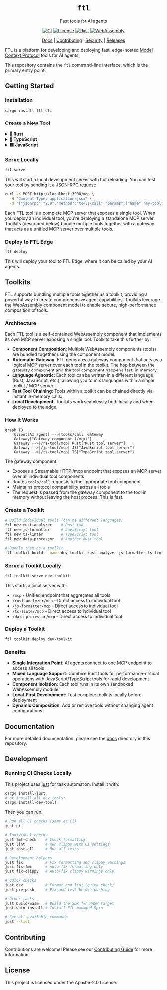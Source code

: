 <div align="center">

# `ftl`

Fast tools for AI agents

[![CI](https://github.com/fastertools/ftl-cli/actions/workflows/ci.yml/badge.svg)](https://github.com/fastertools/core/actions/workflows/ci.yml)
[![License](https://img.shields.io/badge/license-Apache%202.0-blue.svg)](LICENSE)
[![Rust](https://img.shields.io/badge/rust-1.87+-orange.svg)](https://www.rust-lang.org)
[![WebAssembly](https://img.shields.io/badge/WebAssembly-compatible-purple.svg)](https://webassembly.org/)

[Docs](./docs/introduction.md) | [Contributing](./CONTRIBUTING.md) | [Security](./SECURITY.md) | [Releases](https://github.com/fastertools/ftl-cli/releases)

</div>

FTL is a platform for developing and deploying fast, edge-hosted [Model Context Protocol](https://modelcontextprotocol.io/introduction) tools for AI agents.

This repository contains the `ftl` command-line interface, which is the primary entry point.

## Getting Started

### Installation

```bash
cargo install ftl-cli
```

### Create a New Tool

<details>
<summary><b>🦀 Rust</b></summary>

```bash
ftl new my-tool --language rust
```

This creates a new directory with:
- `ftl.toml` - Tool manifest
- `Cargo.toml` - Rust dependencies
- `src/lib.rs` - Tool implementation

```rust
use ftl_sdk_rs::prelude::*;

#[derive(Clone)]
struct MyTool;

impl Tool for MyTool {
    fn name(&self) -> &'static str { "my-tool" }
    fn description(&self) -> &'static str { "My tool description" }
    
    fn input_schema(&self) -> serde_json::Value {
        json!({
            "type": "object",
            "properties": {
                "input": {"type": "string"}
            },
            "required": ["input"]
        })
    }
    
    fn call(&self, args: &serde_json::Value) -> Result<ToolResult, ToolError> {
        let input = args["input"].as_str()
            .ok_or(ToolError::InvalidArguments("input required".into()))?;
            
        Ok(ToolResult::text(format!("Processed: {}", input)))
    }
}

ftl_sdk_rs::ftl_mcp_server!(MyTool);
```
</details>

<details>
<summary><b>🔷 TypeScript</b></summary>

```bash
ftl new my-tool --language typescript
```

This creates a new directory with:
- `ftl.toml` - Tool manifest
- `package.json` - Node dependencies
- `tsconfig.json` - TypeScript configuration
- `src/index.ts` - Tool implementation

```typescript
import { Tool, ToolResult, ToolError } from '@fastertools/ftl-sdk-ts';

export default class MyTool extends Tool {
    get name(): string { return 'my-tool'; }
    get description(): string { return 'My tool description'; }
    
    get inputSchema() {
        return {
            type: 'object',
            properties: {
                input: { type: 'string' }
            },
            required: ['input']
        };
    }
    
    execute(args: { input: string }): ToolResult {
        const { input } = args;
        
        if (!input) {
            throw ToolError.invalidArguments('input required');
        }
        
        return ToolResult.text(`Processed: ${input}`);
    }
}
```

</details>

</details>

<details>
<summary><b>🟨 JavaScript</b></summary>

```bash
ftl new my-tool --language javascript
```

This creates a new directory with:
- `ftl.toml` - Tool manifest
- `package.json` - Node dependencies
- `src/index.js` - Tool implementation

```javascript
import { Tool, ToolResult, ToolError } from '@fastertools/ftl-sdk-ts';

export default class MyTool extends Tool {
    get name() { return 'my-tool'; }
    get description() { return 'My tool description'; }
    
    get inputSchema() {
        return {
            type: 'object',
            properties: {
                input: { type: 'string' }
            },
            required: ['input']
        };
    }
    
    execute(args) {
        const { input } = args;
        
        if (!input) {
            throw ToolError.invalidArguments('input required');
        }
        
        return ToolResult.text(`Processed: ${input}`);
    }
}
```

</details>

### Serve Locally

```bash
ftl serve
```

This will start a local development server with hot reloading. You can test your tool by sending it a JSON-RPC request:

```bash
curl -X POST http://localhost:3000/mcp \
  -H "Content-Type: application/json" \
  -d '{"jsonrpc":"2.0","method":"tools/call","params":{"name":"my-tool","arguments":{"input":"test"}},"id":1}'
```

Each FTL tool is a complete MCP server that exposes a single tool. When you deploy an individual tool, you're deploying a standalone MCP server. Toolkits (described below) bundle multiple tools together with a gateway that acts as a unified MCP server over multiple tools.

### Deploy to FTL Edge

```bash
ftl deploy
```

This will deploy your tool to FTL Edge, where it can be called by your AI agents.

## Toolkits

FTL supports bundling multiple tools together as a toolkit, providing a powerful way to create comprehensive agent capabilities. Toolkits leverage the WebAssembly component model to enable secure, high-performance composition of tools.

### Architecture

Each FTL tool is a self-contained WebAssembly component that implements its own MCP server exposing a single tool. Toolkits take this further by:

- **Component Composition**: Multiple WebAssembly components (tools) are bundled together using the component model.
- **Automatic Gateway**: FTL generates a gateway component that acts as a logical MCP server over each tool in the toolkit. The hop between the gateway component and the tool component happens fast, in memory.
- **Language Agnostic**: Each tool can be written in a different language (Rust, JavaScript, etc.), allowing you to mix languages within a single toolkit / MCP server.
- **Fast Tool Chaining**: Tools within a toolkit can be chained directly via instant in-memory calls.
- **Local Development**: Toolkits work seamlessly both locally and when deployed to the edge.

### How It Works

```mermaid
graph TD
    Client[AI agent] -->|tools/call| Gateway
    Gateway["Gateway component (/mcp)"]
    Gateway -->|/rs-tool/mcp| Rust["Rust tool server"]
    Gateway -->|/js-tool/mcp| JS["JavaScript tool server"]
    Gateway -->|/ts-tool/mcp| TS["TypeScript tool server"]
```

The gateway component:
- Exposes a Streamable HTTP /mcp endpoint that exposes an MCP server over all individual tool components
- Routes `tools/call` requests to the appropriate tool component
- Maintains protocol compatibility across all tools
- The request is passed from the gateway component to the tool in memory without leaving the host process. This is fast.

### Create a Toolkit

```bash
# Build individual tools (can be different languages)
ftl new rust-analyzer    # Rust tool
ftl new js-formatter     # JavaScript tool  
ftl new ts-linter        # TypeScript tool
ftl new data-processor   # Another Rust tool

# Bundle them as a toolkit
ftl toolkit build --name dev-toolkit rust-analyzer js-formatter ts-linter data-processor
```

### Serve a Toolkit Locally

```bash
ftl toolkit serve dev-toolkit
```

This starts a local server with:
- `/mcp` - Unified endpoint that aggregates all tools
- `/rust-analyzer/mcp` - Direct access to individual tool
- `/js-formatter/mcp` - Direct access to individual tool
- `/ts-linter/mcp` - Direct access to individual tool
- `/data-processor/mcp` - Direct access to individual tool

### Deploy a Toolkit

```bash
ftl toolkit deploy dev-toolkit
```

### Benefits

- **Single Integration Point**: AI agents connect to one MCP endpoint to access all tools
- **Mixed Language Support**: Combine Rust tools for performance-critical operations with JavaScript/TypeScript tools for rapid development
- **Component Isolation**: Each tool runs in its own sandboxed WebAssembly module
- **Local-First Development**: Test complete toolkits locally before deployment
- **Dynamic Composition**: Add or remove tools without changing agent configurations

## Documentation

For more detailed documentation, please see the [docs](./docs/introduction.md) directory in this repository.

## Development

### Running CI Checks Locally

This project uses [just](https://github.com/casey/just) for task automation. Install it with:

```bash
cargo install-just
# or install all dev tools:
cargo install-dev-tools
```

Then you can run:

```bash
# Run all CI checks (same as CI)
just ci

# Individual checks
just fmt-check    # Check formatting
just lint         # Run clippy with CI settings  
just test-all     # Run all tests

# Development helpers
just fix          # Fix formatting and clippy warnings
just fix-fmt      # Auto-fix formatting only
just fix-clippy   # Auto-fix clippy warnings only

# Quick checks
just dev          # Format and lint (quick check)
just pre-push     # Fix and test before pushing

# Other tasks
just build-wasm   # Build the SDK for WASM target
just spin-install # Install FTL-managed Spin

# See all available commands
just --list
```

## Contributing

Contributions are welcome! Please see our [Contributing Guide](CONTRIBUTING.md) for more information.

## License

This project is licensed under the Apache-2.0 License.
